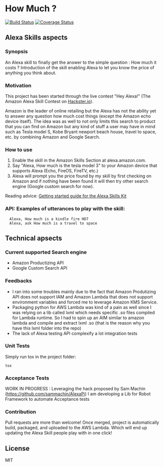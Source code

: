 # How Much ?
[![Build Status](https://travis-ci.org/flochaz/the-price.svg?branch=master)](https://travis-ci.org/flochaz/the-price)
[![Coverage Status](https://coveralls.io/repos/github/flochaz/the-price/badge.svg?branch=master)](https://coveralls.io/github/flochaz/the-price?branch=master)


## Alexa Skills aspects

### Synopsis

An Alexa skill to finally get the answer to the simple question : How much it costs ?
Introduction of the skill enabling Alexa to let you know the price of anything you think about.

### Motivation

This project has been started through the live contest "Hey Alexa!" (The Amazon Alexa Skill Contest on [Hackster.io](https://www.hackster.io)).

Amazon is the leader of online retailing but the Alexa has not the ability yet to answer any question how much cost things (except the Amazon echo device itself).
The idea was as well to not only limits this search to product that you can find on Amazon but any kind of stuff a user may have in mind such as Tesla model S, Kobe Bryant newport beach house, travel to space, etc. by combining Amazon and Google Search.

### How to use

1. Enable the skill in the Amazon Skills Section at alexa.amazon.com.
2. Say "Alexa, How much is the tesla model 3" to your Amazon device that supports Alexa (Echo, FireOS, FireTV, etc.)
3. Alexa will prompt you the price found by my skill by first checking on Amazon and if nothing have been found it will then try other search engine (Google custom search for now).

Reading advice: [Getting started guide for the Alexa Skills Kit](https://developer.amazon.com/appsandservices/solutions/alexa/alexa-skills-kit/getting-started-guide)

### API: Examples of utterances to play with the skill:
```
  Alexa, How much is a kindle fire HD7
  Alexa, ask How much is a travel to space
```

## Technical apsects

### Current supported Search engine
* Amazon Productizing API
* Google Custom Search API

### Feedbacks
* I ran into some troubles mainly due to the fact that Amazon Produtizing API does not support IAM and Amazon Lambda that does not support environment variables and forced me to leverage Amazon KMS Service.
* Packaging python for AWS Lambda was kind of a pain as well since I was relying on a lib called lxml which needs specific .so files compiled for Lambda runtime. So I had to spin up an AIM similar to amazon lambda and compile and extract lxml .so (that is the reason why you have this lxml folder into the repo) 
* The lack of Alexa testing API complexify a lot integration tests

### Unit Tests

Simply run tox in the project folder:
```
tox
```

### Acceptance Tests

WORK IN PROGRESS : Leveraging the hack proposed by Sam Machin (https://github.com/sammachin/AlexaPi) I am developing a Lib for Robot Framework to automate Acceptance tests

### Contribution

Pull requests are more than welcome!
Once merged, project is automatically build, packaged, and uploaded to the AWS Lambda.
Which will end up updating the Alexa Skill people play with in one click!

## License

MIT
